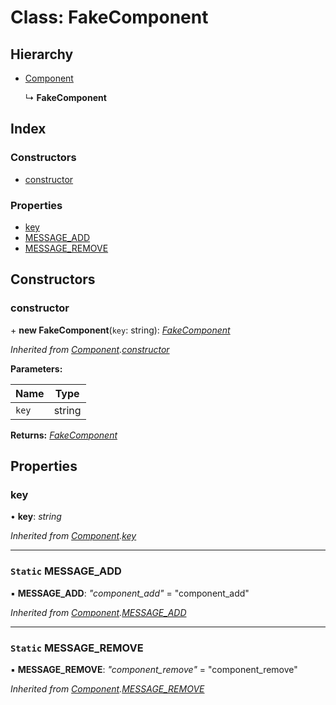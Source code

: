 
# Class: FakeComponent

## Hierarchy

* [Component](_component_component_.component.md)

  ↳ **FakeComponent**

## Index

### Constructors

* [constructor](_fake_component_.fakecomponent.md#constructor)

### Properties

* [key](_fake_component_.fakecomponent.md#key)
* [MESSAGE_ADD](_fake_component_.fakecomponent.md#static-message_add)
* [MESSAGE_REMOVE](_fake_component_.fakecomponent.md#static-message_remove)

## Constructors

###  constructor

\+ **new FakeComponent**(`key`: string): *[FakeComponent](_fake_component_.fakecomponent.md)*

*Inherited from [Component](_component_component_.component.md).[constructor](_component_component_.component.md#constructor)*

**Parameters:**

Name | Type |
------ | ------ |
`key` | string |

**Returns:** *[FakeComponent](_fake_component_.fakecomponent.md)*

## Properties

###  key

• **key**: *string*

*Inherited from [Component](_component_component_.component.md).[key](_component_component_.component.md#key)*

___

### `Static` MESSAGE_ADD

▪ **MESSAGE_ADD**: *"component_add"* = "component_add"

*Inherited from [Component](_component_component_.component.md).[MESSAGE_ADD](_component_component_.component.md#static-message_add)*

___

### `Static` MESSAGE_REMOVE

▪ **MESSAGE_REMOVE**: *"component_remove"* = "component_remove"

*Inherited from [Component](_component_component_.component.md).[MESSAGE_REMOVE](_component_component_.component.md#static-message_remove)*
